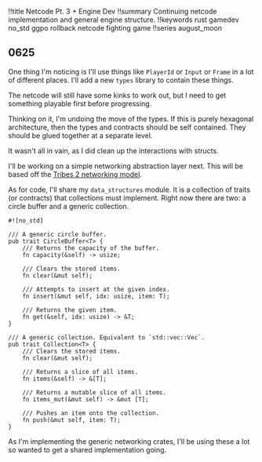 !!title Netcode Pt. 3 + Engine Dev
!!summary Continuing netcode implementation and general engine structure.
!!keywords rust gamedev no_std ggpo rollback netcode fighting game
!!series august_moon


## 0625 

One thing I'm noticing is I'll use things like `PlayerId` or `Input` or `Frame` in a lot of different places. I'll add a new `types` library to contain these things.

The netcode will still have some kinks to work out, but I need to get something playable first before progressing.

Thinking on it, I'm undoing the move of the types. If this is purely hexagonal architecture, then the types and contracts should be self contained. They should be glued together at a separate level.

It wasn't all in vain, as I did clean up the interactions with structs.

I'll be working on a simple networking abstraction layer next. This will be based off the [Tribes 2 networking model](https://www.gamedevs.org/uploads/tribes-networking-model.pdf). 

As for code, I'll share my `data_structures` module. It is a collection of traits (or contracts) that collections must implement. Right now there are two: a circle buffer and a generic collection. 

```
#![no_std]

/// A generic circle buffer.
pub trait CircleBuffer<T> {
    /// Returns the capacity of the buffer.
    fn capacity(&self) -> usize;

    /// Clears the stored items.
    fn clear(&mut self);

    /// Attempts to insert at the given index.
    fn insert(&mut self, idx: usize, item: T);

    /// Returns the given item.
    fn get(&self, idx: usize) -> &T;
}

/// A generic collection. Equivalent to `std::vec::Vec`.
pub trait Collection<T> {
    /// Clears the stored items.
    fn clear(&mut self);

    /// Returns a slice of all items.
    fn items(&self) -> &[T];

    /// Returns a mutable slice of all items.
    fn items_mut(&mut self) -> &mut [T];

    /// Pushes an item onto the collection.
    fn push(&mut self, item: T);
}
```

As I'm implementing the generic networking crates, I'll be using these a lot so wanted to get a shared implementation going.